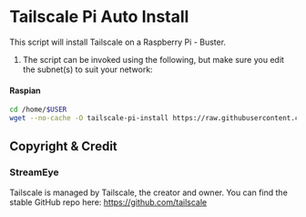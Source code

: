 # Tailscale Pi Auto Install

This script will install Tailscale on a Raspberry Pi - Buster.

1. The script can be invoked using the following, but make sure you edit the subnet(s) to suit your network:

#### Raspian
```bash
cd /home/$USER
wget --no-cache -O tailscale-pi-install https://raw.githubusercontent.com/cmptscpeacock/tailscale-pi-auto-install/master/tailscale-pi-auto-install.bash && chmod +x tailscale-pi-install && ./tailscale-pi-install '10.0.0.0/24,10.0.1.0/24'
```

## Copyright & Credit

### StreamEye

Tailscale is managed by Tailscale, the creator and owner. You can find the stable GitHub repo here: https://github.com/tailscale

